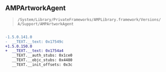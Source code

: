 ## AMPArtworkAgent

> `/System/Library/PrivateFrameworks/AMPLibrary.framework/Versions/A/Support/AMPArtworkAgent`

```diff

-1.5.0.141.0
-  __TEXT.__text: 0x17549c
+1.5.0.150.0
+  __TEXT.__text: 0x1754a4
   __TEXT.__auth_stubs: 0x1ce0
   __TEXT.__objc_stubs: 0x4480
   __TEXT.__init_offsets: 0x3c

```

